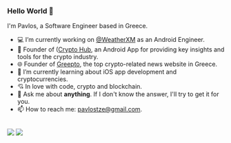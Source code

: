 ### Hello World 👋

I'm Pavlos, a Software Engineer based in Greece.

- 💻 I’m currently working on [@WeatherXM](https://weatherxm.com/) as an Android Engineer.
- 📲 Founder of ([Crypto Hub](https://play.google.com/store/apps/details?id=com.tzegian.cryptoanalogy), an Android App for providing key insights and tools for the crypto industry.
- 🌐 Founder of [Greepto](https://greepto.gr/), the top crypto-related news website in Greece.
- 📖 I’m currently learning about iOS app development and cryptocurrencies.
- 💘 In love with code, crypto and blockchain.
- 💬 Ask me about **anything**. If I don't know the answer, I'll try to get it for you.
- 📫 How to reach me: [pavlostze@gmail.com](pavlostze@gmail.com).


<br/>
<div>
  <img src="https://github-readme-stats.vercel.app/api?username=PavlosTze&show_icons=true&theme=nord&count_private=true" />
  <img src="https://github-readme-streak-stats.herokuapp.com?user=PavlosTze&theme=nord&stroke=FFFFFF" />
</div>
